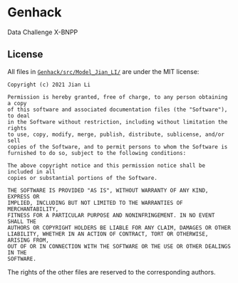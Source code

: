 # Genhack
Data Challenge X-BNPP

## License
All files in [`Genhack/src/Model_Jian_LI/`](https://github.com/afknst/Genhack/tree/main/src/Model_Jian_LI) are under the MIT license:
```
Copyright (c) 2021 Jian Li

Permission is hereby granted, free of charge, to any person obtaining a copy
of this software and associated documentation files (the "Software"), to deal
in the Software without restriction, including without limitation the rights
to use, copy, modify, merge, publish, distribute, sublicense, and/or sell
copies of the Software, and to permit persons to whom the Software is
furnished to do so, subject to the following conditions:

The above copyright notice and this permission notice shall be included in all
copies or substantial portions of the Software.

THE SOFTWARE IS PROVIDED "AS IS", WITHOUT WARRANTY OF ANY KIND, EXPRESS OR
IMPLIED, INCLUDING BUT NOT LIMITED TO THE WARRANTIES OF MERCHANTABILITY,
FITNESS FOR A PARTICULAR PURPOSE AND NONINFRINGEMENT. IN NO EVENT SHALL THE
AUTHORS OR COPYRIGHT HOLDERS BE LIABLE FOR ANY CLAIM, DAMAGES OR OTHER
LIABILITY, WHETHER IN AN ACTION OF CONTRACT, TORT OR OTHERWISE, ARISING FROM,
OUT OF OR IN CONNECTION WITH THE SOFTWARE OR THE USE OR OTHER DEALINGS IN THE
SOFTWARE.
```

The rights of the other files are reserved to the corresponding authors.
